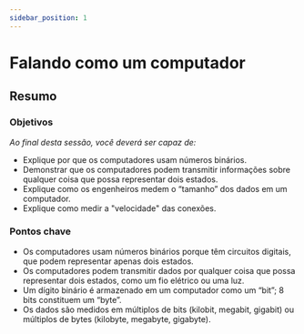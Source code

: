 ```yaml
---
sidebar_position: 1
---
```


# Falando como um computador

## Resumo

### Objetivos
*Ao final desta sessão, você deverá ser capaz de:*
* Explique por que os computadores usam números binários.
* Demonstrar que os computadores podem transmitir informações sobre qualquer coisa que possa representar dois estados.
* Explique como os engenheiros medem o “tamanho” dos dados em um computador.
* Explique como medir a "velocidade" das conexões.

### Pontos chave
* Os computadores usam números binários porque têm circuitos digitais, que podem representar apenas dois estados.
* Os computadores podem transmitir dados por qualquer coisa que possa representar dois estados, como um fio elétrico ou uma luz.
* Um dígito binário é armazenado em um computador como um “bit”; 8 bits constituem um “byte”.
* Os dados são medidos em múltiplos de bits (kilobit, megabit, gigabit) ou múltiplos de bytes (kilobyte, megabyte, gigabyte).